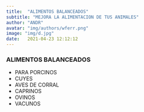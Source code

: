 ```yaml
---
title:  "ALIMENTOS BALANCEADOS"
subtitle: "MEJORA LA ALIMENTACION DE TUS ANIMALES"
author: "ANDR"
avatar: "img/authors/wferr.png"
image: "img/d.jpg"
date:   2021-04-23 12:12:12
---
```


### ALIMENTOS BALANCEADOS
- PARA PORCINOS
- CUYES
- AVES DE CORRAL
- CAPRINOS
- OVINOS
- VACUNOS